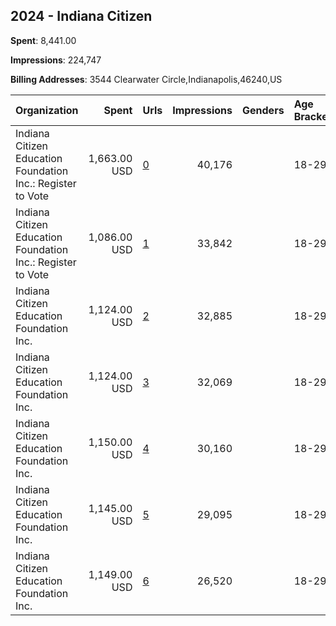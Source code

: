 ## 2024 - Indiana Citizen 
**Spent**: 8,441.00

**Impressions**: 224,747

**Billing Addresses**: 3544 Clearwater Circle,Indianapolis,46240,US

|Organization|Spent|Urls|Impressions|Genders|Age Brackets|Country Codes|
|:---|---:|:---|---:|:---|:---|:---|
|Indiana Citizen Education Foundation Inc.: Register to Vote|1,663.00 USD|[0](https://www.snap.com/political-ads/asset/81d4fc27614d8e85dd584a262d1eada13eb25b1d227ee74be1f0ff9dc363ab34?mediaType=mp4)|40,176||18-29|united states|
|Indiana Citizen Education Foundation Inc.: Register to Vote|1,086.00 USD|[1](https://www.snap.com/political-ads/asset/9511eb43f3ab532ca134c7f65265ebe936ed8ee6748a379fe55c942fc497ba9d?mediaType=mp4)|33,842||18-29|united states|
|Indiana Citizen Education Foundation Inc.|1,124.00 USD|[2](https://www.snap.com/political-ads/asset/6ae6dbdcbc4f070c6345b2070bc27c325984b8971878fd81b5c9e98d0b8bf49b?mediaType=mp4)|32,885||18-29|united states|
|Indiana Citizen Education Foundation Inc.|1,124.00 USD|[3](https://www.snap.com/political-ads/asset/81d4fc27614d8e85dd584a262d1eada13eb25b1d227ee74be1f0ff9dc363ab34?mediaType=mp4)|32,069||18-29|united states|
|Indiana Citizen Education Foundation Inc.|1,150.00 USD|[4](https://www.snap.com/political-ads/asset/7627298fe760e922498f4cf568ac2d110d2f6cb56371a589a5f63dabb7951f2e?mediaType=mp4)|30,160||18-29|united states|
|Indiana Citizen Education Foundation Inc.|1,145.00 USD|[5](https://www.snap.com/political-ads/asset/dfdffdc3c78c27db93140698bc2d23511beaf00f05dcb393bdbe3a659505543b?mediaType=mp4)|29,095||18-29|united states|
|Indiana Citizen Education Foundation Inc.|1,149.00 USD|[6](https://www.snap.com/political-ads/asset/f129ba3dac67fd0544008c4b4563b99fb25e3af1f2dfb41fd8a9547d41265679?mediaType=mp4)|26,520||18-29|united states|
